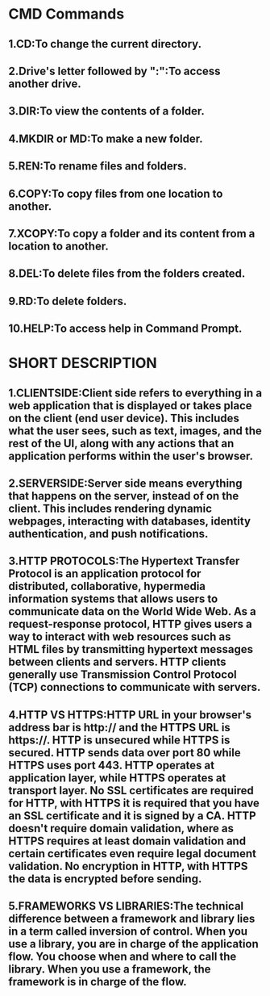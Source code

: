 # CMD Commands

## 1.CD:To change the current directory.
## 2.Drive's letter followed by ":":To access another drive.
## 3.DIR:To view the contents of a folder. 
## 4.MKDIR or MD:To make a new folder.
## 5.REN:To rename files and folders.
## 6.COPY:To copy files from one location to another.
## 7.XCOPY:To copy a folder and its content from a location to another.
## 8.DEL:To delete files from the folders created.
## 9.RD:To delete folders.
## 10.HELP:To access help in Command Prompt.

# SHORT DESCRIPTION

## 1.CLIENTSIDE:Client side refers to everything in a web application that is displayed or takes place on the client (end user device). This includes what the user sees, such as text, images, and the rest of the UI, along with any actions that an application performs within the user's browser.

## 2.SERVERSIDE:Server side means everything that happens on the server, instead of on the client. This includes rendering dynamic webpages, interacting with databases, identity authentication, and push notifications.

## 3.HTTP PROTOCOLS:The Hypertext Transfer Protocol is an application protocol for distributed, collaborative, hypermedia information systems that allows users to communicate data on the World Wide Web. As a request-response protocol, HTTP gives users a way to interact with web resources such as HTML files by transmitting hypertext messages between clients and servers. HTTP clients generally use Transmission Control Protocol (TCP) connections to communicate with servers.

## 4.HTTP VS HTTPS:HTTP URL in your browser's address bar is http:// and the HTTPS URL is https://. HTTP is unsecured while HTTPS is secured. HTTP sends data over port 80 while HTTPS uses port 443. HTTP operates at application layer, while HTTPS operates at transport layer. No SSL certificates are required for HTTP, with HTTPS it is required that you have an SSL certificate and it is signed by a CA. HTTP doesn't require domain validation, where as HTTPS requires at least domain validation and certain certificates even require legal document validation. No encryption in HTTP, with HTTPS the data is encrypted before sending.

## 5.FRAMEWORKS VS LIBRARIES:The technical difference between a framework and library lies in a term called inversion of control. When you use a library, you are in charge of the application flow. You choose when and where to call the library. When you use a framework, the framework is in charge of the flow.